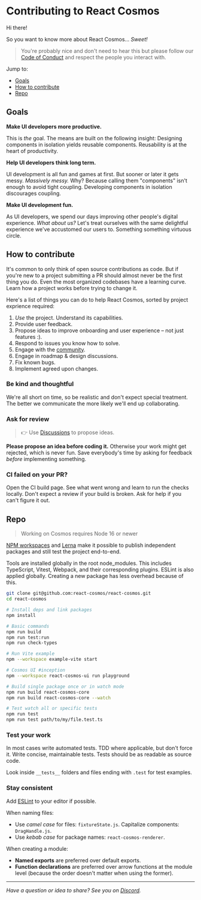 # Contributing to React Cosmos

Hi there!

So you want to know more about React Cosmos... _Sweet!_

> You're probably nice and don't need to hear this but please follow our [Code of Conduct](CODE_OF_CONDUCT.md) and respect the people you interact with.

Jump to:

- [Goals](#goals)
- [How to contribute](#how-to-contribute)
- [Repo](#repo)

## Goals

**Make UI developers more productive.**

This is _the_ goal. The means are built on the following insight: Designing components in isolation yields reusable components. Reusability is at the heart of productivity.

**Help UI developers think long term.**

UI development is all fun and games at first. But sooner or later it gets messy. _Massively messy._ Why? Because calling them "components" isn't enough to avoid tight coupling. Developing components in isolation discourages coupling.

**Make UI development fun.**

As UI developers, we spend our days improving other people's digital experience. _What about us?_ Let's treat ourselves with the same delightful experience we've accustomed our users to. Something something virtuous circle.

## How to contribute

It's common to only think of open source contributions as code. But if you're new to a project submitting a PR should almost never be the first thing you do. Even the most organized codebases have a learning curve. Learn how a project works before trying to change it.

Here's a list of things you can do to help React Cosmos, sorted by project exprience required:

1. _Use_ the project. Understand its capabilities.
2. Provide user feedback.
3. Propose ideas to improve onboarding and user experience – not just features :).
4. Respond to issues you know how to solve.
5. Engage with the [community](https://discord.gg/3X95VgfnW5).
6. Engage in roadmap & design discussions.
7. Fix known bugs.
8. Implement agreed upon changes.

### Be kind and thoughtful

We're all short on time, so be realistic and don't expect special treatment. The better we communicate the more likely we'll end up collaborating.

### Ask for review

> 👉 Use [Discussions](https://github.com/react-cosmos/react-cosmos/discussions) to propose ideas.

**Please propose an idea before coding it.** Otherwise your work might get rejected, which is never fun. Save everybody's time by asking for feedback _before_ implementing something.

### CI failed on your PR?

Open the CI build page. See what went wrong and learn to run the checks locally. Don't expect a review if your build is broken. Ask for help if you can't figure it out.

## Repo

> Working on Cosmos requires Node 16 or newer

[NPM workspaces](https://docs.npmjs.com/cli/v7/using-npm/workspaces) and [Lerna](https://github.com/lerna/lerna) make it possible to publish independent packages and still test the project end-to-end.

Tools are installed globally in the root node_modules. This includes TypeScript, Vitest, Webpack, and their corresponding plugins. ESLint is also applied globally. Creating a new package has less overhead because of this.

```bash
git clone git@github.com:react-cosmos/react-cosmos.git
cd react-cosmos

# Install deps and link packages
npm install

# Basic commands
npm run build
npm run test:run
npm run check-types

# Run Vite example
npm --workspace example-vite start

# Cosmos UI #inception
npm --workspace react-cosmos-ui run playground

# Build single package once or in watch mode
npm run build react-cosmos-core
npm run build react-cosmos-core --watch

# Test watch all or specific tests
npm run test
npm run test path/to/my/file.test.ts
```

### Test your work

In most cases write automated tests. TDD where applicable, but don't force it. Write concise, maintainable tests. Tests should be as readable as source code.

Look inside `__tests__` folders and files ending with `.test` for test examples.

### Stay consistent

Add [ESLint](https://eslint.org/docs/user-guide/integrations#editors) to your editor if possible.

When naming files:

- Use _camel case_ for files: `fixtureState.js`. Capitalize components: `DragHandle.js`.
- Use _kebab case_ for package names: `react-cosmos-renderer`.

When creating a module:

- **Named exports** are preferred over default exports.
- **Function declarations** are preferred over arrow functions at the module level (because the order doesn't matter when using the former).

---

_Have a question or idea to share? See you on [Discord](https://discord.gg/3X95VgfnW5)._
